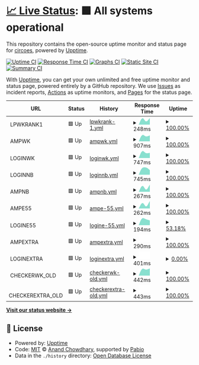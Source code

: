 # [📈 Live Status](https://circoes.github.io/status-monitor): <!--live status--> **🟩 All systems operational**

This repository contains the open-source uptime monitor and status page for [circoes](https://circoes.github.io/status-monitor), powered by [Upptime](https://github.com/upptime/upptime).

[![Uptime CI](https://github.com/circoes/status-monitor/workflows/Uptime%20CI/badge.svg)](https://github.com/circoes/status-monitor/actions?query=workflow%3A%22Uptime+CI%22)
[![Response Time CI](https://github.com/circoes/status-monitor/workflows/Response%20Time%20CI/badge.svg)](https://github.com/circoes/status-monitor/actions?query=workflow%3A%22Response+Time+CI%22)
[![Graphs CI](https://github.com/circoes/status-monitor/workflows/Graphs%20CI/badge.svg)](https://github.com/circoes/status-monitor/actions?query=workflow%3A%22Graphs+CI%22)
[![Static Site CI](https://github.com/circoes/status-monitor/workflows/Static%20Site%20CI/badge.svg)](https://github.com/circoes/status-monitor/actions?query=workflow%3A%22Static+Site+CI%22)
[![Summary CI](https://github.com/circoes/status-monitor/workflows/Summary%20CI/badge.svg)](https://github.com/circoes/status-monitor/actions?query=workflow%3A%22Summary+CI%22)

With [Upptime](https://upptime.js.org), you can get your own unlimited and free uptime monitor and status page, powered entirely by a GitHub repository. We use [Issues](https://github.com/circoes/status-monitor/issues) as incident reports, [Actions](https://github.com/circoes/status-monitor/actions) as uptime monitors, and [Pages](https://circoes.github.io/status-monitor) for the status page.

<!--start: status pages-->
<!-- This summary is generated by Upptime (https://github.com/upptime/upptime) -->
<!-- Do not edit this manually, your changes will be overwritten -->
<!-- prettier-ignore -->
| URL | Status | History | Response Time | Uptime |
| --- | ------ | ------- | ------------- | ------ |
| <img alt="" src="https://icons.duckduckgo.com/ip3/null.ico" height="13"> LPWKRANK1 | 🟩 Up | [lpwkrank-1.yml](https://github.com/circoes/status-monitor/commits/HEAD/history/lpwkrank-1.yml) | <details><summary><img alt="Response time graph" src="./graphs/lpwkrank-1/response-time-week.png" height="20"> 248ms</summary><br><a href="https://circoes.github.io/status-monitor/history/lpwkrank-1"><img alt="Response time 248" src="https://img.shields.io/endpoint?url=https%3A%2F%2Fraw.githubusercontent.com%2Fcircoes%2Fstatus-monitor%2FHEAD%2Fapi%2Flpwkrank-1%2Fresponse-time.json"></a><br><a href="https://circoes.github.io/status-monitor/history/lpwkrank-1"><img alt="24-hour response time 248" src="https://img.shields.io/endpoint?url=https%3A%2F%2Fraw.githubusercontent.com%2Fcircoes%2Fstatus-monitor%2FHEAD%2Fapi%2Flpwkrank-1%2Fresponse-time-day.json"></a><br><a href="https://circoes.github.io/status-monitor/history/lpwkrank-1"><img alt="7-day response time 248" src="https://img.shields.io/endpoint?url=https%3A%2F%2Fraw.githubusercontent.com%2Fcircoes%2Fstatus-monitor%2FHEAD%2Fapi%2Flpwkrank-1%2Fresponse-time-week.json"></a><br><a href="https://circoes.github.io/status-monitor/history/lpwkrank-1"><img alt="30-day response time 248" src="https://img.shields.io/endpoint?url=https%3A%2F%2Fraw.githubusercontent.com%2Fcircoes%2Fstatus-monitor%2FHEAD%2Fapi%2Flpwkrank-1%2Fresponse-time-month.json"></a><br><a href="https://circoes.github.io/status-monitor/history/lpwkrank-1"><img alt="1-year response time 248" src="https://img.shields.io/endpoint?url=https%3A%2F%2Fraw.githubusercontent.com%2Fcircoes%2Fstatus-monitor%2FHEAD%2Fapi%2Flpwkrank-1%2Fresponse-time-year.json"></a></details> | <details><summary><a href="https://circoes.github.io/status-monitor/history/lpwkrank-1">100.00%</a></summary><a href="https://circoes.github.io/status-monitor/history/lpwkrank-1"><img alt="All-time uptime 100.00%" src="https://img.shields.io/endpoint?url=https%3A%2F%2Fraw.githubusercontent.com%2Fcircoes%2Fstatus-monitor%2FHEAD%2Fapi%2Flpwkrank-1%2Fuptime.json"></a><br><a href="https://circoes.github.io/status-monitor/history/lpwkrank-1"><img alt="24-hour uptime 100.00%" src="https://img.shields.io/endpoint?url=https%3A%2F%2Fraw.githubusercontent.com%2Fcircoes%2Fstatus-monitor%2FHEAD%2Fapi%2Flpwkrank-1%2Fuptime-day.json"></a><br><a href="https://circoes.github.io/status-monitor/history/lpwkrank-1"><img alt="7-day uptime 100.00%" src="https://img.shields.io/endpoint?url=https%3A%2F%2Fraw.githubusercontent.com%2Fcircoes%2Fstatus-monitor%2FHEAD%2Fapi%2Flpwkrank-1%2Fuptime-week.json"></a><br><a href="https://circoes.github.io/status-monitor/history/lpwkrank-1"><img alt="30-day uptime 100.00%" src="https://img.shields.io/endpoint?url=https%3A%2F%2Fraw.githubusercontent.com%2Fcircoes%2Fstatus-monitor%2FHEAD%2Fapi%2Flpwkrank-1%2Fuptime-month.json"></a><br><a href="https://circoes.github.io/status-monitor/history/lpwkrank-1"><img alt="1-year uptime 100.00%" src="https://img.shields.io/endpoint?url=https%3A%2F%2Fraw.githubusercontent.com%2Fcircoes%2Fstatus-monitor%2FHEAD%2Fapi%2Flpwkrank-1%2Fuptime-year.json"></a></details>
| <img alt="" src="https://icons.duckduckgo.com/ip3/null.ico" height="13"> AMPWK | 🟩 Up | [ampwk.yml](https://github.com/circoes/status-monitor/commits/HEAD/history/ampwk.yml) | <details><summary><img alt="Response time graph" src="./graphs/ampwk/response-time-week.png" height="20"> 907ms</summary><br><a href="https://circoes.github.io/status-monitor/history/ampwk"><img alt="Response time 907" src="https://img.shields.io/endpoint?url=https%3A%2F%2Fraw.githubusercontent.com%2Fcircoes%2Fstatus-monitor%2FHEAD%2Fapi%2Fampwk%2Fresponse-time.json"></a><br><a href="https://circoes.github.io/status-monitor/history/ampwk"><img alt="24-hour response time 907" src="https://img.shields.io/endpoint?url=https%3A%2F%2Fraw.githubusercontent.com%2Fcircoes%2Fstatus-monitor%2FHEAD%2Fapi%2Fampwk%2Fresponse-time-day.json"></a><br><a href="https://circoes.github.io/status-monitor/history/ampwk"><img alt="7-day response time 907" src="https://img.shields.io/endpoint?url=https%3A%2F%2Fraw.githubusercontent.com%2Fcircoes%2Fstatus-monitor%2FHEAD%2Fapi%2Fampwk%2Fresponse-time-week.json"></a><br><a href="https://circoes.github.io/status-monitor/history/ampwk"><img alt="30-day response time 907" src="https://img.shields.io/endpoint?url=https%3A%2F%2Fraw.githubusercontent.com%2Fcircoes%2Fstatus-monitor%2FHEAD%2Fapi%2Fampwk%2Fresponse-time-month.json"></a><br><a href="https://circoes.github.io/status-monitor/history/ampwk"><img alt="1-year response time 907" src="https://img.shields.io/endpoint?url=https%3A%2F%2Fraw.githubusercontent.com%2Fcircoes%2Fstatus-monitor%2FHEAD%2Fapi%2Fampwk%2Fresponse-time-year.json"></a></details> | <details><summary><a href="https://circoes.github.io/status-monitor/history/ampwk">100.00%</a></summary><a href="https://circoes.github.io/status-monitor/history/ampwk"><img alt="All-time uptime 100.00%" src="https://img.shields.io/endpoint?url=https%3A%2F%2Fraw.githubusercontent.com%2Fcircoes%2Fstatus-monitor%2FHEAD%2Fapi%2Fampwk%2Fuptime.json"></a><br><a href="https://circoes.github.io/status-monitor/history/ampwk"><img alt="24-hour uptime 100.00%" src="https://img.shields.io/endpoint?url=https%3A%2F%2Fraw.githubusercontent.com%2Fcircoes%2Fstatus-monitor%2FHEAD%2Fapi%2Fampwk%2Fuptime-day.json"></a><br><a href="https://circoes.github.io/status-monitor/history/ampwk"><img alt="7-day uptime 100.00%" src="https://img.shields.io/endpoint?url=https%3A%2F%2Fraw.githubusercontent.com%2Fcircoes%2Fstatus-monitor%2FHEAD%2Fapi%2Fampwk%2Fuptime-week.json"></a><br><a href="https://circoes.github.io/status-monitor/history/ampwk"><img alt="30-day uptime 100.00%" src="https://img.shields.io/endpoint?url=https%3A%2F%2Fraw.githubusercontent.com%2Fcircoes%2Fstatus-monitor%2FHEAD%2Fapi%2Fampwk%2Fuptime-month.json"></a><br><a href="https://circoes.github.io/status-monitor/history/ampwk"><img alt="1-year uptime 100.00%" src="https://img.shields.io/endpoint?url=https%3A%2F%2Fraw.githubusercontent.com%2Fcircoes%2Fstatus-monitor%2FHEAD%2Fapi%2Fampwk%2Fuptime-year.json"></a></details>
| <img alt="" src="https://icons.duckduckgo.com/ip3/null.ico" height="13"> LOGINWK | 🟩 Up | [loginwk.yml](https://github.com/circoes/status-monitor/commits/HEAD/history/loginwk.yml) | <details><summary><img alt="Response time graph" src="./graphs/loginwk/response-time-week.png" height="20"> 747ms</summary><br><a href="https://circoes.github.io/status-monitor/history/loginwk"><img alt="Response time 747" src="https://img.shields.io/endpoint?url=https%3A%2F%2Fraw.githubusercontent.com%2Fcircoes%2Fstatus-monitor%2FHEAD%2Fapi%2Floginwk%2Fresponse-time.json"></a><br><a href="https://circoes.github.io/status-monitor/history/loginwk"><img alt="24-hour response time 747" src="https://img.shields.io/endpoint?url=https%3A%2F%2Fraw.githubusercontent.com%2Fcircoes%2Fstatus-monitor%2FHEAD%2Fapi%2Floginwk%2Fresponse-time-day.json"></a><br><a href="https://circoes.github.io/status-monitor/history/loginwk"><img alt="7-day response time 747" src="https://img.shields.io/endpoint?url=https%3A%2F%2Fraw.githubusercontent.com%2Fcircoes%2Fstatus-monitor%2FHEAD%2Fapi%2Floginwk%2Fresponse-time-week.json"></a><br><a href="https://circoes.github.io/status-monitor/history/loginwk"><img alt="30-day response time 747" src="https://img.shields.io/endpoint?url=https%3A%2F%2Fraw.githubusercontent.com%2Fcircoes%2Fstatus-monitor%2FHEAD%2Fapi%2Floginwk%2Fresponse-time-month.json"></a><br><a href="https://circoes.github.io/status-monitor/history/loginwk"><img alt="1-year response time 747" src="https://img.shields.io/endpoint?url=https%3A%2F%2Fraw.githubusercontent.com%2Fcircoes%2Fstatus-monitor%2FHEAD%2Fapi%2Floginwk%2Fresponse-time-year.json"></a></details> | <details><summary><a href="https://circoes.github.io/status-monitor/history/loginwk">100.00%</a></summary><a href="https://circoes.github.io/status-monitor/history/loginwk"><img alt="All-time uptime 100.00%" src="https://img.shields.io/endpoint?url=https%3A%2F%2Fraw.githubusercontent.com%2Fcircoes%2Fstatus-monitor%2FHEAD%2Fapi%2Floginwk%2Fuptime.json"></a><br><a href="https://circoes.github.io/status-monitor/history/loginwk"><img alt="24-hour uptime 100.00%" src="https://img.shields.io/endpoint?url=https%3A%2F%2Fraw.githubusercontent.com%2Fcircoes%2Fstatus-monitor%2FHEAD%2Fapi%2Floginwk%2Fuptime-day.json"></a><br><a href="https://circoes.github.io/status-monitor/history/loginwk"><img alt="7-day uptime 100.00%" src="https://img.shields.io/endpoint?url=https%3A%2F%2Fraw.githubusercontent.com%2Fcircoes%2Fstatus-monitor%2FHEAD%2Fapi%2Floginwk%2Fuptime-week.json"></a><br><a href="https://circoes.github.io/status-monitor/history/loginwk"><img alt="30-day uptime 100.00%" src="https://img.shields.io/endpoint?url=https%3A%2F%2Fraw.githubusercontent.com%2Fcircoes%2Fstatus-monitor%2FHEAD%2Fapi%2Floginwk%2Fuptime-month.json"></a><br><a href="https://circoes.github.io/status-monitor/history/loginwk"><img alt="1-year uptime 100.00%" src="https://img.shields.io/endpoint?url=https%3A%2F%2Fraw.githubusercontent.com%2Fcircoes%2Fstatus-monitor%2FHEAD%2Fapi%2Floginwk%2Fuptime-year.json"></a></details>
| <img alt="" src="https://icons.duckduckgo.com/ip3/null.ico" height="13"> LOGINNB | 🟩 Up | [loginnb.yml](https://github.com/circoes/status-monitor/commits/HEAD/history/loginnb.yml) | <details><summary><img alt="Response time graph" src="./graphs/loginnb/response-time-week.png" height="20"> 745ms</summary><br><a href="https://circoes.github.io/status-monitor/history/loginnb"><img alt="Response time 745" src="https://img.shields.io/endpoint?url=https%3A%2F%2Fraw.githubusercontent.com%2Fcircoes%2Fstatus-monitor%2FHEAD%2Fapi%2Floginnb%2Fresponse-time.json"></a><br><a href="https://circoes.github.io/status-monitor/history/loginnb"><img alt="24-hour response time 745" src="https://img.shields.io/endpoint?url=https%3A%2F%2Fraw.githubusercontent.com%2Fcircoes%2Fstatus-monitor%2FHEAD%2Fapi%2Floginnb%2Fresponse-time-day.json"></a><br><a href="https://circoes.github.io/status-monitor/history/loginnb"><img alt="7-day response time 745" src="https://img.shields.io/endpoint?url=https%3A%2F%2Fraw.githubusercontent.com%2Fcircoes%2Fstatus-monitor%2FHEAD%2Fapi%2Floginnb%2Fresponse-time-week.json"></a><br><a href="https://circoes.github.io/status-monitor/history/loginnb"><img alt="30-day response time 745" src="https://img.shields.io/endpoint?url=https%3A%2F%2Fraw.githubusercontent.com%2Fcircoes%2Fstatus-monitor%2FHEAD%2Fapi%2Floginnb%2Fresponse-time-month.json"></a><br><a href="https://circoes.github.io/status-monitor/history/loginnb"><img alt="1-year response time 745" src="https://img.shields.io/endpoint?url=https%3A%2F%2Fraw.githubusercontent.com%2Fcircoes%2Fstatus-monitor%2FHEAD%2Fapi%2Floginnb%2Fresponse-time-year.json"></a></details> | <details><summary><a href="https://circoes.github.io/status-monitor/history/loginnb">100.00%</a></summary><a href="https://circoes.github.io/status-monitor/history/loginnb"><img alt="All-time uptime 100.00%" src="https://img.shields.io/endpoint?url=https%3A%2F%2Fraw.githubusercontent.com%2Fcircoes%2Fstatus-monitor%2FHEAD%2Fapi%2Floginnb%2Fuptime.json"></a><br><a href="https://circoes.github.io/status-monitor/history/loginnb"><img alt="24-hour uptime 100.00%" src="https://img.shields.io/endpoint?url=https%3A%2F%2Fraw.githubusercontent.com%2Fcircoes%2Fstatus-monitor%2FHEAD%2Fapi%2Floginnb%2Fuptime-day.json"></a><br><a href="https://circoes.github.io/status-monitor/history/loginnb"><img alt="7-day uptime 100.00%" src="https://img.shields.io/endpoint?url=https%3A%2F%2Fraw.githubusercontent.com%2Fcircoes%2Fstatus-monitor%2FHEAD%2Fapi%2Floginnb%2Fuptime-week.json"></a><br><a href="https://circoes.github.io/status-monitor/history/loginnb"><img alt="30-day uptime 100.00%" src="https://img.shields.io/endpoint?url=https%3A%2F%2Fraw.githubusercontent.com%2Fcircoes%2Fstatus-monitor%2FHEAD%2Fapi%2Floginnb%2Fuptime-month.json"></a><br><a href="https://circoes.github.io/status-monitor/history/loginnb"><img alt="1-year uptime 100.00%" src="https://img.shields.io/endpoint?url=https%3A%2F%2Fraw.githubusercontent.com%2Fcircoes%2Fstatus-monitor%2FHEAD%2Fapi%2Floginnb%2Fuptime-year.json"></a></details>
| <img alt="" src="https://icons.duckduckgo.com/ip3/null.ico" height="13"> AMPNB | 🟩 Up | [ampnb.yml](https://github.com/circoes/status-monitor/commits/HEAD/history/ampnb.yml) | <details><summary><img alt="Response time graph" src="./graphs/ampnb/response-time-week.png" height="20"> 267ms</summary><br><a href="https://circoes.github.io/status-monitor/history/ampnb"><img alt="Response time 267" src="https://img.shields.io/endpoint?url=https%3A%2F%2Fraw.githubusercontent.com%2Fcircoes%2Fstatus-monitor%2FHEAD%2Fapi%2Fampnb%2Fresponse-time.json"></a><br><a href="https://circoes.github.io/status-monitor/history/ampnb"><img alt="24-hour response time 267" src="https://img.shields.io/endpoint?url=https%3A%2F%2Fraw.githubusercontent.com%2Fcircoes%2Fstatus-monitor%2FHEAD%2Fapi%2Fampnb%2Fresponse-time-day.json"></a><br><a href="https://circoes.github.io/status-monitor/history/ampnb"><img alt="7-day response time 267" src="https://img.shields.io/endpoint?url=https%3A%2F%2Fraw.githubusercontent.com%2Fcircoes%2Fstatus-monitor%2FHEAD%2Fapi%2Fampnb%2Fresponse-time-week.json"></a><br><a href="https://circoes.github.io/status-monitor/history/ampnb"><img alt="30-day response time 267" src="https://img.shields.io/endpoint?url=https%3A%2F%2Fraw.githubusercontent.com%2Fcircoes%2Fstatus-monitor%2FHEAD%2Fapi%2Fampnb%2Fresponse-time-month.json"></a><br><a href="https://circoes.github.io/status-monitor/history/ampnb"><img alt="1-year response time 267" src="https://img.shields.io/endpoint?url=https%3A%2F%2Fraw.githubusercontent.com%2Fcircoes%2Fstatus-monitor%2FHEAD%2Fapi%2Fampnb%2Fresponse-time-year.json"></a></details> | <details><summary><a href="https://circoes.github.io/status-monitor/history/ampnb">100.00%</a></summary><a href="https://circoes.github.io/status-monitor/history/ampnb"><img alt="All-time uptime 100.00%" src="https://img.shields.io/endpoint?url=https%3A%2F%2Fraw.githubusercontent.com%2Fcircoes%2Fstatus-monitor%2FHEAD%2Fapi%2Fampnb%2Fuptime.json"></a><br><a href="https://circoes.github.io/status-monitor/history/ampnb"><img alt="24-hour uptime 100.00%" src="https://img.shields.io/endpoint?url=https%3A%2F%2Fraw.githubusercontent.com%2Fcircoes%2Fstatus-monitor%2FHEAD%2Fapi%2Fampnb%2Fuptime-day.json"></a><br><a href="https://circoes.github.io/status-monitor/history/ampnb"><img alt="7-day uptime 100.00%" src="https://img.shields.io/endpoint?url=https%3A%2F%2Fraw.githubusercontent.com%2Fcircoes%2Fstatus-monitor%2FHEAD%2Fapi%2Fampnb%2Fuptime-week.json"></a><br><a href="https://circoes.github.io/status-monitor/history/ampnb"><img alt="30-day uptime 100.00%" src="https://img.shields.io/endpoint?url=https%3A%2F%2Fraw.githubusercontent.com%2Fcircoes%2Fstatus-monitor%2FHEAD%2Fapi%2Fampnb%2Fuptime-month.json"></a><br><a href="https://circoes.github.io/status-monitor/history/ampnb"><img alt="1-year uptime 100.00%" src="https://img.shields.io/endpoint?url=https%3A%2F%2Fraw.githubusercontent.com%2Fcircoes%2Fstatus-monitor%2FHEAD%2Fapi%2Fampnb%2Fuptime-year.json"></a></details>
| <img alt="" src="https://icons.duckduckgo.com/ip3/null.ico" height="13"> AMPE55 | 🟩 Up | [ampe-55.yml](https://github.com/circoes/status-monitor/commits/HEAD/history/ampe-55.yml) | <details><summary><img alt="Response time graph" src="./graphs/ampe-55/response-time-week.png" height="20"> 262ms</summary><br><a href="https://circoes.github.io/status-monitor/history/ampe-55"><img alt="Response time 262" src="https://img.shields.io/endpoint?url=https%3A%2F%2Fraw.githubusercontent.com%2Fcircoes%2Fstatus-monitor%2FHEAD%2Fapi%2Fampe-55%2Fresponse-time.json"></a><br><a href="https://circoes.github.io/status-monitor/history/ampe-55"><img alt="24-hour response time 262" src="https://img.shields.io/endpoint?url=https%3A%2F%2Fraw.githubusercontent.com%2Fcircoes%2Fstatus-monitor%2FHEAD%2Fapi%2Fampe-55%2Fresponse-time-day.json"></a><br><a href="https://circoes.github.io/status-monitor/history/ampe-55"><img alt="7-day response time 262" src="https://img.shields.io/endpoint?url=https%3A%2F%2Fraw.githubusercontent.com%2Fcircoes%2Fstatus-monitor%2FHEAD%2Fapi%2Fampe-55%2Fresponse-time-week.json"></a><br><a href="https://circoes.github.io/status-monitor/history/ampe-55"><img alt="30-day response time 262" src="https://img.shields.io/endpoint?url=https%3A%2F%2Fraw.githubusercontent.com%2Fcircoes%2Fstatus-monitor%2FHEAD%2Fapi%2Fampe-55%2Fresponse-time-month.json"></a><br><a href="https://circoes.github.io/status-monitor/history/ampe-55"><img alt="1-year response time 262" src="https://img.shields.io/endpoint?url=https%3A%2F%2Fraw.githubusercontent.com%2Fcircoes%2Fstatus-monitor%2FHEAD%2Fapi%2Fampe-55%2Fresponse-time-year.json"></a></details> | <details><summary><a href="https://circoes.github.io/status-monitor/history/ampe-55">100.00%</a></summary><a href="https://circoes.github.io/status-monitor/history/ampe-55"><img alt="All-time uptime 100.00%" src="https://img.shields.io/endpoint?url=https%3A%2F%2Fraw.githubusercontent.com%2Fcircoes%2Fstatus-monitor%2FHEAD%2Fapi%2Fampe-55%2Fuptime.json"></a><br><a href="https://circoes.github.io/status-monitor/history/ampe-55"><img alt="24-hour uptime 100.00%" src="https://img.shields.io/endpoint?url=https%3A%2F%2Fraw.githubusercontent.com%2Fcircoes%2Fstatus-monitor%2FHEAD%2Fapi%2Fampe-55%2Fuptime-day.json"></a><br><a href="https://circoes.github.io/status-monitor/history/ampe-55"><img alt="7-day uptime 100.00%" src="https://img.shields.io/endpoint?url=https%3A%2F%2Fraw.githubusercontent.com%2Fcircoes%2Fstatus-monitor%2FHEAD%2Fapi%2Fampe-55%2Fuptime-week.json"></a><br><a href="https://circoes.github.io/status-monitor/history/ampe-55"><img alt="30-day uptime 100.00%" src="https://img.shields.io/endpoint?url=https%3A%2F%2Fraw.githubusercontent.com%2Fcircoes%2Fstatus-monitor%2FHEAD%2Fapi%2Fampe-55%2Fuptime-month.json"></a><br><a href="https://circoes.github.io/status-monitor/history/ampe-55"><img alt="1-year uptime 100.00%" src="https://img.shields.io/endpoint?url=https%3A%2F%2Fraw.githubusercontent.com%2Fcircoes%2Fstatus-monitor%2FHEAD%2Fapi%2Fampe-55%2Fuptime-year.json"></a></details>
| <img alt="" src="https://icons.duckduckgo.com/ip3/null.ico" height="13"> LOGINE55 | 🟩 Up | [logine-55.yml](https://github.com/circoes/status-monitor/commits/HEAD/history/logine-55.yml) | <details><summary><img alt="Response time graph" src="./graphs/logine-55/response-time-week.png" height="20"> 194ms</summary><br><a href="https://circoes.github.io/status-monitor/history/logine-55"><img alt="Response time 194" src="https://img.shields.io/endpoint?url=https%3A%2F%2Fraw.githubusercontent.com%2Fcircoes%2Fstatus-monitor%2FHEAD%2Fapi%2Flogine-55%2Fresponse-time.json"></a><br><a href="https://circoes.github.io/status-monitor/history/logine-55"><img alt="24-hour response time 194" src="https://img.shields.io/endpoint?url=https%3A%2F%2Fraw.githubusercontent.com%2Fcircoes%2Fstatus-monitor%2FHEAD%2Fapi%2Flogine-55%2Fresponse-time-day.json"></a><br><a href="https://circoes.github.io/status-monitor/history/logine-55"><img alt="7-day response time 194" src="https://img.shields.io/endpoint?url=https%3A%2F%2Fraw.githubusercontent.com%2Fcircoes%2Fstatus-monitor%2FHEAD%2Fapi%2Flogine-55%2Fresponse-time-week.json"></a><br><a href="https://circoes.github.io/status-monitor/history/logine-55"><img alt="30-day response time 194" src="https://img.shields.io/endpoint?url=https%3A%2F%2Fraw.githubusercontent.com%2Fcircoes%2Fstatus-monitor%2FHEAD%2Fapi%2Flogine-55%2Fresponse-time-month.json"></a><br><a href="https://circoes.github.io/status-monitor/history/logine-55"><img alt="1-year response time 194" src="https://img.shields.io/endpoint?url=https%3A%2F%2Fraw.githubusercontent.com%2Fcircoes%2Fstatus-monitor%2FHEAD%2Fapi%2Flogine-55%2Fresponse-time-year.json"></a></details> | <details><summary><a href="https://circoes.github.io/status-monitor/history/logine-55">53.18%</a></summary><a href="https://circoes.github.io/status-monitor/history/logine-55"><img alt="All-time uptime 53.18%" src="https://img.shields.io/endpoint?url=https%3A%2F%2Fraw.githubusercontent.com%2Fcircoes%2Fstatus-monitor%2FHEAD%2Fapi%2Flogine-55%2Fuptime.json"></a><br><a href="https://circoes.github.io/status-monitor/history/logine-55"><img alt="24-hour uptime 53.18%" src="https://img.shields.io/endpoint?url=https%3A%2F%2Fraw.githubusercontent.com%2Fcircoes%2Fstatus-monitor%2FHEAD%2Fapi%2Flogine-55%2Fuptime-day.json"></a><br><a href="https://circoes.github.io/status-monitor/history/logine-55"><img alt="7-day uptime 53.18%" src="https://img.shields.io/endpoint?url=https%3A%2F%2Fraw.githubusercontent.com%2Fcircoes%2Fstatus-monitor%2FHEAD%2Fapi%2Flogine-55%2Fuptime-week.json"></a><br><a href="https://circoes.github.io/status-monitor/history/logine-55"><img alt="30-day uptime 53.18%" src="https://img.shields.io/endpoint?url=https%3A%2F%2Fraw.githubusercontent.com%2Fcircoes%2Fstatus-monitor%2FHEAD%2Fapi%2Flogine-55%2Fuptime-month.json"></a><br><a href="https://circoes.github.io/status-monitor/history/logine-55"><img alt="1-year uptime 53.18%" src="https://img.shields.io/endpoint?url=https%3A%2F%2Fraw.githubusercontent.com%2Fcircoes%2Fstatus-monitor%2FHEAD%2Fapi%2Flogine-55%2Fuptime-year.json"></a></details>
| <img alt="" src="https://icons.duckduckgo.com/ip3/null.ico" height="13"> AMPEXTRA | 🟩 Up | [ampextra.yml](https://github.com/circoes/status-monitor/commits/HEAD/history/ampextra.yml) | <details><summary><img alt="Response time graph" src="./graphs/ampextra/response-time-week.png" height="20"> 290ms</summary><br><a href="https://circoes.github.io/status-monitor/history/ampextra"><img alt="Response time 290" src="https://img.shields.io/endpoint?url=https%3A%2F%2Fraw.githubusercontent.com%2Fcircoes%2Fstatus-monitor%2FHEAD%2Fapi%2Fampextra%2Fresponse-time.json"></a><br><a href="https://circoes.github.io/status-monitor/history/ampextra"><img alt="24-hour response time 290" src="https://img.shields.io/endpoint?url=https%3A%2F%2Fraw.githubusercontent.com%2Fcircoes%2Fstatus-monitor%2FHEAD%2Fapi%2Fampextra%2Fresponse-time-day.json"></a><br><a href="https://circoes.github.io/status-monitor/history/ampextra"><img alt="7-day response time 290" src="https://img.shields.io/endpoint?url=https%3A%2F%2Fraw.githubusercontent.com%2Fcircoes%2Fstatus-monitor%2FHEAD%2Fapi%2Fampextra%2Fresponse-time-week.json"></a><br><a href="https://circoes.github.io/status-monitor/history/ampextra"><img alt="30-day response time 290" src="https://img.shields.io/endpoint?url=https%3A%2F%2Fraw.githubusercontent.com%2Fcircoes%2Fstatus-monitor%2FHEAD%2Fapi%2Fampextra%2Fresponse-time-month.json"></a><br><a href="https://circoes.github.io/status-monitor/history/ampextra"><img alt="1-year response time 290" src="https://img.shields.io/endpoint?url=https%3A%2F%2Fraw.githubusercontent.com%2Fcircoes%2Fstatus-monitor%2FHEAD%2Fapi%2Fampextra%2Fresponse-time-year.json"></a></details> | <details><summary><a href="https://circoes.github.io/status-monitor/history/ampextra">100.00%</a></summary><a href="https://circoes.github.io/status-monitor/history/ampextra"><img alt="All-time uptime 100.00%" src="https://img.shields.io/endpoint?url=https%3A%2F%2Fraw.githubusercontent.com%2Fcircoes%2Fstatus-monitor%2FHEAD%2Fapi%2Fampextra%2Fuptime.json"></a><br><a href="https://circoes.github.io/status-monitor/history/ampextra"><img alt="24-hour uptime 100.00%" src="https://img.shields.io/endpoint?url=https%3A%2F%2Fraw.githubusercontent.com%2Fcircoes%2Fstatus-monitor%2FHEAD%2Fapi%2Fampextra%2Fuptime-day.json"></a><br><a href="https://circoes.github.io/status-monitor/history/ampextra"><img alt="7-day uptime 100.00%" src="https://img.shields.io/endpoint?url=https%3A%2F%2Fraw.githubusercontent.com%2Fcircoes%2Fstatus-monitor%2FHEAD%2Fapi%2Fampextra%2Fuptime-week.json"></a><br><a href="https://circoes.github.io/status-monitor/history/ampextra"><img alt="30-day uptime 100.00%" src="https://img.shields.io/endpoint?url=https%3A%2F%2Fraw.githubusercontent.com%2Fcircoes%2Fstatus-monitor%2FHEAD%2Fapi%2Fampextra%2Fuptime-month.json"></a><br><a href="https://circoes.github.io/status-monitor/history/ampextra"><img alt="1-year uptime 100.00%" src="https://img.shields.io/endpoint?url=https%3A%2F%2Fraw.githubusercontent.com%2Fcircoes%2Fstatus-monitor%2FHEAD%2Fapi%2Fampextra%2Fuptime-year.json"></a></details>
| <img alt="" src="https://icons.duckduckgo.com/ip3/null.ico" height="13"> LOGINEXTRA | 🟩 Up | [loginextra.yml](https://github.com/circoes/status-monitor/commits/HEAD/history/loginextra.yml) | <details><summary><img alt="Response time graph" src="./graphs/loginextra/response-time-week.png" height="20"> 401ms</summary><br><a href="https://circoes.github.io/status-monitor/history/loginextra"><img alt="Response time 401" src="https://img.shields.io/endpoint?url=https%3A%2F%2Fraw.githubusercontent.com%2Fcircoes%2Fstatus-monitor%2FHEAD%2Fapi%2Floginextra%2Fresponse-time.json"></a><br><a href="https://circoes.github.io/status-monitor/history/loginextra"><img alt="24-hour response time 401" src="https://img.shields.io/endpoint?url=https%3A%2F%2Fraw.githubusercontent.com%2Fcircoes%2Fstatus-monitor%2FHEAD%2Fapi%2Floginextra%2Fresponse-time-day.json"></a><br><a href="https://circoes.github.io/status-monitor/history/loginextra"><img alt="7-day response time 401" src="https://img.shields.io/endpoint?url=https%3A%2F%2Fraw.githubusercontent.com%2Fcircoes%2Fstatus-monitor%2FHEAD%2Fapi%2Floginextra%2Fresponse-time-week.json"></a><br><a href="https://circoes.github.io/status-monitor/history/loginextra"><img alt="30-day response time 401" src="https://img.shields.io/endpoint?url=https%3A%2F%2Fraw.githubusercontent.com%2Fcircoes%2Fstatus-monitor%2FHEAD%2Fapi%2Floginextra%2Fresponse-time-month.json"></a><br><a href="https://circoes.github.io/status-monitor/history/loginextra"><img alt="1-year response time 401" src="https://img.shields.io/endpoint?url=https%3A%2F%2Fraw.githubusercontent.com%2Fcircoes%2Fstatus-monitor%2FHEAD%2Fapi%2Floginextra%2Fresponse-time-year.json"></a></details> | <details><summary><a href="https://circoes.github.io/status-monitor/history/loginextra">0.00%</a></summary><a href="https://circoes.github.io/status-monitor/history/loginextra"><img alt="All-time uptime 0.00%" src="https://img.shields.io/endpoint?url=https%3A%2F%2Fraw.githubusercontent.com%2Fcircoes%2Fstatus-monitor%2FHEAD%2Fapi%2Floginextra%2Fuptime.json"></a><br><a href="https://circoes.github.io/status-monitor/history/loginextra"><img alt="24-hour uptime 0.00%" src="https://img.shields.io/endpoint?url=https%3A%2F%2Fraw.githubusercontent.com%2Fcircoes%2Fstatus-monitor%2FHEAD%2Fapi%2Floginextra%2Fuptime-day.json"></a><br><a href="https://circoes.github.io/status-monitor/history/loginextra"><img alt="7-day uptime 0.00%" src="https://img.shields.io/endpoint?url=https%3A%2F%2Fraw.githubusercontent.com%2Fcircoes%2Fstatus-monitor%2FHEAD%2Fapi%2Floginextra%2Fuptime-week.json"></a><br><a href="https://circoes.github.io/status-monitor/history/loginextra"><img alt="30-day uptime 0.00%" src="https://img.shields.io/endpoint?url=https%3A%2F%2Fraw.githubusercontent.com%2Fcircoes%2Fstatus-monitor%2FHEAD%2Fapi%2Floginextra%2Fuptime-month.json"></a><br><a href="https://circoes.github.io/status-monitor/history/loginextra"><img alt="1-year uptime 0.00%" src="https://img.shields.io/endpoint?url=https%3A%2F%2Fraw.githubusercontent.com%2Fcircoes%2Fstatus-monitor%2FHEAD%2Fapi%2Floginextra%2Fuptime-year.json"></a></details>
| <img alt="" src="https://icons.duckduckgo.com/ip3/null.ico" height="13"> CHECKERWK_OLD | 🟩 Up | [checkerwk-old.yml](https://github.com/circoes/status-monitor/commits/HEAD/history/checkerwk-old.yml) | <details><summary><img alt="Response time graph" src="./graphs/checkerwk-old/response-time-week.png" height="20"> 442ms</summary><br><a href="https://circoes.github.io/status-monitor/history/checkerwk-old"><img alt="Response time 442" src="https://img.shields.io/endpoint?url=https%3A%2F%2Fraw.githubusercontent.com%2Fcircoes%2Fstatus-monitor%2FHEAD%2Fapi%2Fcheckerwk-old%2Fresponse-time.json"></a><br><a href="https://circoes.github.io/status-monitor/history/checkerwk-old"><img alt="24-hour response time 442" src="https://img.shields.io/endpoint?url=https%3A%2F%2Fraw.githubusercontent.com%2Fcircoes%2Fstatus-monitor%2FHEAD%2Fapi%2Fcheckerwk-old%2Fresponse-time-day.json"></a><br><a href="https://circoes.github.io/status-monitor/history/checkerwk-old"><img alt="7-day response time 442" src="https://img.shields.io/endpoint?url=https%3A%2F%2Fraw.githubusercontent.com%2Fcircoes%2Fstatus-monitor%2FHEAD%2Fapi%2Fcheckerwk-old%2Fresponse-time-week.json"></a><br><a href="https://circoes.github.io/status-monitor/history/checkerwk-old"><img alt="30-day response time 442" src="https://img.shields.io/endpoint?url=https%3A%2F%2Fraw.githubusercontent.com%2Fcircoes%2Fstatus-monitor%2FHEAD%2Fapi%2Fcheckerwk-old%2Fresponse-time-month.json"></a><br><a href="https://circoes.github.io/status-monitor/history/checkerwk-old"><img alt="1-year response time 442" src="https://img.shields.io/endpoint?url=https%3A%2F%2Fraw.githubusercontent.com%2Fcircoes%2Fstatus-monitor%2FHEAD%2Fapi%2Fcheckerwk-old%2Fresponse-time-year.json"></a></details> | <details><summary><a href="https://circoes.github.io/status-monitor/history/checkerwk-old">100.00%</a></summary><a href="https://circoes.github.io/status-monitor/history/checkerwk-old"><img alt="All-time uptime 100.00%" src="https://img.shields.io/endpoint?url=https%3A%2F%2Fraw.githubusercontent.com%2Fcircoes%2Fstatus-monitor%2FHEAD%2Fapi%2Fcheckerwk-old%2Fuptime.json"></a><br><a href="https://circoes.github.io/status-monitor/history/checkerwk-old"><img alt="24-hour uptime 100.00%" src="https://img.shields.io/endpoint?url=https%3A%2F%2Fraw.githubusercontent.com%2Fcircoes%2Fstatus-monitor%2FHEAD%2Fapi%2Fcheckerwk-old%2Fuptime-day.json"></a><br><a href="https://circoes.github.io/status-monitor/history/checkerwk-old"><img alt="7-day uptime 100.00%" src="https://img.shields.io/endpoint?url=https%3A%2F%2Fraw.githubusercontent.com%2Fcircoes%2Fstatus-monitor%2FHEAD%2Fapi%2Fcheckerwk-old%2Fuptime-week.json"></a><br><a href="https://circoes.github.io/status-monitor/history/checkerwk-old"><img alt="30-day uptime 100.00%" src="https://img.shields.io/endpoint?url=https%3A%2F%2Fraw.githubusercontent.com%2Fcircoes%2Fstatus-monitor%2FHEAD%2Fapi%2Fcheckerwk-old%2Fuptime-month.json"></a><br><a href="https://circoes.github.io/status-monitor/history/checkerwk-old"><img alt="1-year uptime 100.00%" src="https://img.shields.io/endpoint?url=https%3A%2F%2Fraw.githubusercontent.com%2Fcircoes%2Fstatus-monitor%2FHEAD%2Fapi%2Fcheckerwk-old%2Fuptime-year.json"></a></details>
| <img alt="" src="https://icons.duckduckgo.com/ip3/null.ico" height="13"> CHECKEREXTRA_OLD | 🟩 Up | [checkerextra-old.yml](https://github.com/circoes/status-monitor/commits/HEAD/history/checkerextra-old.yml) | <details><summary><img alt="Response time graph" src="./graphs/checkerextra-old/response-time-week.png" height="20"> 443ms</summary><br><a href="https://circoes.github.io/status-monitor/history/checkerextra-old"><img alt="Response time 443" src="https://img.shields.io/endpoint?url=https%3A%2F%2Fraw.githubusercontent.com%2Fcircoes%2Fstatus-monitor%2FHEAD%2Fapi%2Fcheckerextra-old%2Fresponse-time.json"></a><br><a href="https://circoes.github.io/status-monitor/history/checkerextra-old"><img alt="24-hour response time 443" src="https://img.shields.io/endpoint?url=https%3A%2F%2Fraw.githubusercontent.com%2Fcircoes%2Fstatus-monitor%2FHEAD%2Fapi%2Fcheckerextra-old%2Fresponse-time-day.json"></a><br><a href="https://circoes.github.io/status-monitor/history/checkerextra-old"><img alt="7-day response time 443" src="https://img.shields.io/endpoint?url=https%3A%2F%2Fraw.githubusercontent.com%2Fcircoes%2Fstatus-monitor%2FHEAD%2Fapi%2Fcheckerextra-old%2Fresponse-time-week.json"></a><br><a href="https://circoes.github.io/status-monitor/history/checkerextra-old"><img alt="30-day response time 443" src="https://img.shields.io/endpoint?url=https%3A%2F%2Fraw.githubusercontent.com%2Fcircoes%2Fstatus-monitor%2FHEAD%2Fapi%2Fcheckerextra-old%2Fresponse-time-month.json"></a><br><a href="https://circoes.github.io/status-monitor/history/checkerextra-old"><img alt="1-year response time 443" src="https://img.shields.io/endpoint?url=https%3A%2F%2Fraw.githubusercontent.com%2Fcircoes%2Fstatus-monitor%2FHEAD%2Fapi%2Fcheckerextra-old%2Fresponse-time-year.json"></a></details> | <details><summary><a href="https://circoes.github.io/status-monitor/history/checkerextra-old">100.00%</a></summary><a href="https://circoes.github.io/status-monitor/history/checkerextra-old"><img alt="All-time uptime 100.00%" src="https://img.shields.io/endpoint?url=https%3A%2F%2Fraw.githubusercontent.com%2Fcircoes%2Fstatus-monitor%2FHEAD%2Fapi%2Fcheckerextra-old%2Fuptime.json"></a><br><a href="https://circoes.github.io/status-monitor/history/checkerextra-old"><img alt="24-hour uptime 100.00%" src="https://img.shields.io/endpoint?url=https%3A%2F%2Fraw.githubusercontent.com%2Fcircoes%2Fstatus-monitor%2FHEAD%2Fapi%2Fcheckerextra-old%2Fuptime-day.json"></a><br><a href="https://circoes.github.io/status-monitor/history/checkerextra-old"><img alt="7-day uptime 100.00%" src="https://img.shields.io/endpoint?url=https%3A%2F%2Fraw.githubusercontent.com%2Fcircoes%2Fstatus-monitor%2FHEAD%2Fapi%2Fcheckerextra-old%2Fuptime-week.json"></a><br><a href="https://circoes.github.io/status-monitor/history/checkerextra-old"><img alt="30-day uptime 100.00%" src="https://img.shields.io/endpoint?url=https%3A%2F%2Fraw.githubusercontent.com%2Fcircoes%2Fstatus-monitor%2FHEAD%2Fapi%2Fcheckerextra-old%2Fuptime-month.json"></a><br><a href="https://circoes.github.io/status-monitor/history/checkerextra-old"><img alt="1-year uptime 100.00%" src="https://img.shields.io/endpoint?url=https%3A%2F%2Fraw.githubusercontent.com%2Fcircoes%2Fstatus-monitor%2FHEAD%2Fapi%2Fcheckerextra-old%2Fuptime-year.json"></a></details>

<!--end: status pages-->

[**Visit our status website →**](https://circoes.github.io/status-monitor)

## 📄 License

- Powered by: [Upptime](https://github.com/upptime/upptime)
- Code: [MIT](./LICENSE) © [Anand Chowdhary](https://anandchowdhary.com), supported by [Pabio](https://pabio.com)
- Data in the `./history` directory: [Open Database License](https://opendatacommons.org/licenses/odbl/1-0/)

